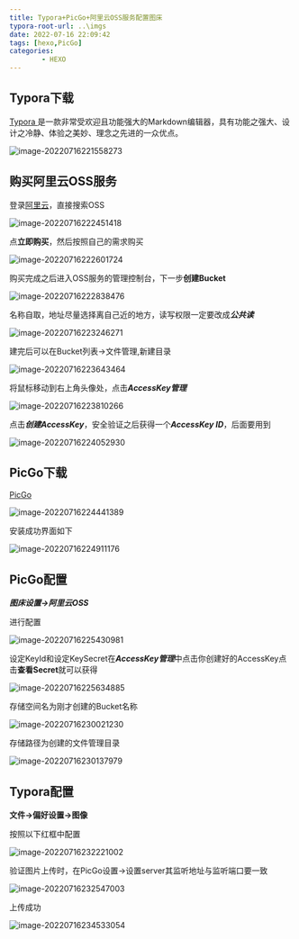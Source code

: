 ```yaml
---
title: Typora+PicGo+阿里云OSS服务配置图床
typora-root-url: ..\imgs
date: 2022-07-16 22:09:42
tags: [hexo,PicGo]
categories: 
        - HEXO
---
```


## Typora下载

[Typora ](https://typoraio.cn/)是一款非常受欢迎且功能强大的Markdown编辑器，具有功能之强大、设计之冷静、体验之美妙、理念之先进的一众优点。

![image-20220716221558273](https://ghigher-picture-bed.oss-cn-qingdao.aliyuncs.com/img_for_typora/202207162345908.png)

## 购买阿里云OSS服务

登录[阿里云](https://www.aliyun.com/)，直接搜索OSS

![image-20220716222451418](https://ghigher-picture-bed.oss-cn-qingdao.aliyuncs.com/img_for_typora/202207162345590.png)

点**立即购买**，然后按照自己的需求购买

![image-20220716222601724](https://ghigher-picture-bed.oss-cn-qingdao.aliyuncs.com/img_for_typora/202207162345173.png)

购买完成之后进入OSS服务的管理控制台，下一步**创建Bucket**

![image-20220716222838476](https://ghigher-picture-bed.oss-cn-qingdao.aliyuncs.com/img_for_typora/202207162345603.png)

名称自取，地址尽量选择离自己近的地方，读写权限一定要改成***公共读***

![image-20220716223246271](https://ghigher-picture-bed.oss-cn-qingdao.aliyuncs.com/img_for_typora/202207162345532.png)

建完后可以在Bucket列表->文件管理,新建目录

![image-20220716223643464](https://ghigher-picture-bed.oss-cn-qingdao.aliyuncs.com/img_for_typora/202207162346238.png)

将鼠标移动到右上角头像处，点击***AccessKey管理***

![image-20220716223810266](https://ghigher-picture-bed.oss-cn-qingdao.aliyuncs.com/img_for_typora/202207162346590.png)

点击***创建AccessKey***，安全验证之后获得一个***AccessKey ID***，后面要用到

![image-20220716224052930](https://ghigher-picture-bed.oss-cn-qingdao.aliyuncs.com/img_for_typora/202207162346308.png)

## PicGo下载

[PicGo](https://github.com/Molunerfinn/PicGo/releases)

![image-20220716224441389](https://ghigher-picture-bed.oss-cn-qingdao.aliyuncs.com/img_for_typora/202207162346569.png)

安装成功界面如下

![image-20220716224911176](https://ghigher-picture-bed.oss-cn-qingdao.aliyuncs.com/img_for_typora/202207162346917.png)

## PicGo配置

***图床设置->阿里云OSS***

进行配置

![image-20220716225430981](https://ghigher-picture-bed.oss-cn-qingdao.aliyuncs.com/img_for_typora/202207162346246.png)

设定KeyId和设定KeySecret在***AccessKey管理***中点击你创建好的AccessKey点击**查看Secret**就可以获得

![image-20220716225634885](https://ghigher-picture-bed.oss-cn-qingdao.aliyuncs.com/img_for_typora/202207162346909.png)

存储空间名为刚才创建的Bucket名称

![image-20220716230021230](https://ghigher-picture-bed.oss-cn-qingdao.aliyuncs.com/img_for_typora/202207162346678.png)

存储路径为创建的文件管理目录

![image-20220716230137979](https://ghigher-picture-bed.oss-cn-qingdao.aliyuncs.com/img_for_typora/202207162346106.png)

## Typora配置

**文件->偏好设置->图像**

按照以下红框中配置

![image-20220716232221002](https://ghigher-picture-bed.oss-cn-qingdao.aliyuncs.com/img_for_typora/202207162346259.png)

验证图片上传时，在PicGo设置->设置server其监听地址与监听端口要一致

![image-20220716232547003](https://ghigher-picture-bed.oss-cn-qingdao.aliyuncs.com/img_for_typora/202207162346040.png)

上传成功

![image-20220716234533054](https://ghigher-picture-bed.oss-cn-qingdao.aliyuncs.com/img_for_typora/202207162346836.png)


